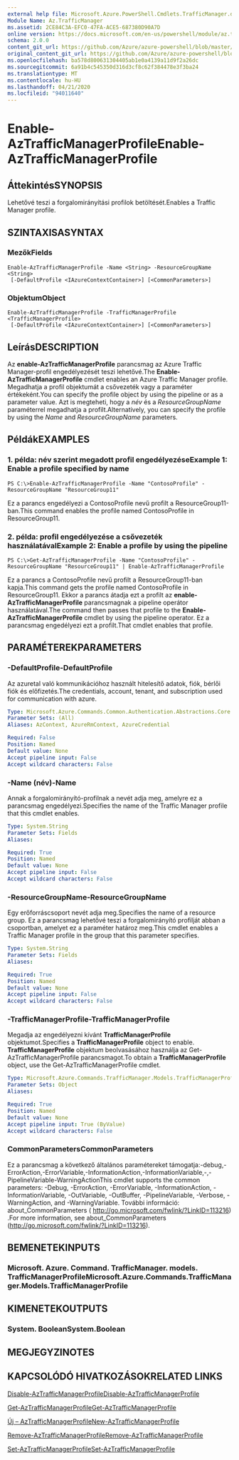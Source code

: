 ```yaml
---
external help file: Microsoft.Azure.PowerShell.Cmdlets.TrafficManager.dll-Help.xml
Module Name: Az.TrafficManager
ms.assetid: 2CE84C3A-EFC0-47FA-ACE5-687380D90A7D
online version: https://docs.microsoft.com/en-us/powershell/module/az.trafficmanager/enable-aztrafficmanagerprofile
schema: 2.0.0
content_git_url: https://github.com/Azure/azure-powershell/blob/master/src/TrafficManager/TrafficManager/help/Enable-AzTrafficManagerProfile.md
original_content_git_url: https://github.com/Azure/azure-powershell/blob/master/src/TrafficManager/TrafficManager/help/Enable-AzTrafficManagerProfile.md
ms.openlocfilehash: ba578d800631304405ab1e0a4139a11d9f2a26dc
ms.sourcegitcommit: 6a91b4c545350d316d3cf8c62f384478e3f3ba24
ms.translationtype: MT
ms.contentlocale: hu-HU
ms.lasthandoff: 04/21/2020
ms.locfileid: "94011640"
---
```

# <span data-ttu-id="85f0e-101">Enable-AzTrafficManagerProfile</span><span class="sxs-lookup"><span data-stu-id="85f0e-101">Enable-AzTrafficManagerProfile</span></span>

## <span data-ttu-id="85f0e-102">Áttekintés</span><span class="sxs-lookup"><span data-stu-id="85f0e-102">SYNOPSIS</span></span>
<span data-ttu-id="85f0e-103">Lehetővé teszi a forgalomirányítási profilok betöltését.</span><span class="sxs-lookup"><span data-stu-id="85f0e-103">Enables a Traffic Manager profile.</span></span>

## <span data-ttu-id="85f0e-104">SZINTAXISA</span><span class="sxs-lookup"><span data-stu-id="85f0e-104">SYNTAX</span></span>

### <span data-ttu-id="85f0e-105">Mezők</span><span class="sxs-lookup"><span data-stu-id="85f0e-105">Fields</span></span>
```
Enable-AzTrafficManagerProfile -Name <String> -ResourceGroupName <String>
 [-DefaultProfile <IAzureContextContainer>] [<CommonParameters>]
```

### <span data-ttu-id="85f0e-106">Objektum</span><span class="sxs-lookup"><span data-stu-id="85f0e-106">Object</span></span>
```
Enable-AzTrafficManagerProfile -TrafficManagerProfile <TrafficManagerProfile>
 [-DefaultProfile <IAzureContextContainer>] [<CommonParameters>]
```

## <span data-ttu-id="85f0e-107">Leírás</span><span class="sxs-lookup"><span data-stu-id="85f0e-107">DESCRIPTION</span></span>
<span data-ttu-id="85f0e-108">Az **enable-AzTrafficManagerProfile** parancsmag az Azure Traffic Manager-profil engedélyezését teszi lehetővé.</span><span class="sxs-lookup"><span data-stu-id="85f0e-108">The **Enable-AzTrafficManagerProfile** cmdlet enables an Azure Traffic Manager profile.</span></span>
<span data-ttu-id="85f0e-109">Megadhatja a profil objektumát a csővezeték vagy a paraméter értékeként.</span><span class="sxs-lookup"><span data-stu-id="85f0e-109">You can specify the profile object by using the pipeline or as a parameter value.</span></span>
<span data-ttu-id="85f0e-110">Azt is megteheti, hogy a *név* és a *ResourceGroupName* paraméterrel megadhatja a profilt.</span><span class="sxs-lookup"><span data-stu-id="85f0e-110">Alternatively, you can specify the profile by using the *Name* and *ResourceGroupName* parameters.</span></span>

## <span data-ttu-id="85f0e-111">Példák</span><span class="sxs-lookup"><span data-stu-id="85f0e-111">EXAMPLES</span></span>

### <span data-ttu-id="85f0e-112">1. példa: név szerint megadott profil engedélyezése</span><span class="sxs-lookup"><span data-stu-id="85f0e-112">Example 1: Enable a profile specified by name</span></span>
```
PS C:\>Enable-AzTrafficManagerProfile -Name "ContosoProfile" -ResourceGroupName "ResourceGroup11"
```

<span data-ttu-id="85f0e-113">Ez a parancs engedélyezi a ContosoProfile nevű profilt a ResourceGroup11-ban.</span><span class="sxs-lookup"><span data-stu-id="85f0e-113">This command enables the profile named ContosoProfile in ResourceGroup11.</span></span>

### <span data-ttu-id="85f0e-114">2. példa: profil engedélyezése a csővezeték használatával</span><span class="sxs-lookup"><span data-stu-id="85f0e-114">Example 2: Enable a profile by using the pipeline</span></span>
```
PS C:\>Get-AzTrafficManagerProfile -Name "ContosoProfile" -ResourceGroupName "ResourceGroup11" | Enable-AzTrafficManagerProfile
```

<span data-ttu-id="85f0e-115">Ez a parancs a ContosoProfile nevű profilt a ResourceGroup11-ban kapja.</span><span class="sxs-lookup"><span data-stu-id="85f0e-115">This command gets the profile named ContosoProfile in ResourceGroup11.</span></span>
<span data-ttu-id="85f0e-116">Ekkor a parancs átadja ezt a profilt az **enable-AzTrafficManagerProfile** parancsmagnak a pipeline operátor használatával.</span><span class="sxs-lookup"><span data-stu-id="85f0e-116">The command then passes that profile to the **Enable-AzTrafficManagerProfile** cmdlet by using the pipeline operator.</span></span>
<span data-ttu-id="85f0e-117">Ez a parancsmag engedélyezi ezt a profilt.</span><span class="sxs-lookup"><span data-stu-id="85f0e-117">That cmdlet enables that profile.</span></span>

## <span data-ttu-id="85f0e-118">PARAMÉTEREK</span><span class="sxs-lookup"><span data-stu-id="85f0e-118">PARAMETERS</span></span>

### <span data-ttu-id="85f0e-119">-DefaultProfile</span><span class="sxs-lookup"><span data-stu-id="85f0e-119">-DefaultProfile</span></span>
<span data-ttu-id="85f0e-120">Az azuretal való kommunikációhoz használt hitelesítő adatok, fiók, bérlői fiók és előfizetés.</span><span class="sxs-lookup"><span data-stu-id="85f0e-120">The credentials, account, tenant, and subscription used for communication with azure.</span></span>

```yaml
Type: Microsoft.Azure.Commands.Common.Authentication.Abstractions.Core.IAzureContextContainer
Parameter Sets: (All)
Aliases: AzContext, AzureRmContext, AzureCredential

Required: False
Position: Named
Default value: None
Accept pipeline input: False
Accept wildcard characters: False
```

### <span data-ttu-id="85f0e-121">-Name (név)</span><span class="sxs-lookup"><span data-stu-id="85f0e-121">-Name</span></span>
<span data-ttu-id="85f0e-122">Annak a forgalomirányító-profilnak a nevét adja meg, amelyre ez a parancsmag engedélyezi.</span><span class="sxs-lookup"><span data-stu-id="85f0e-122">Specifies the name of the Traffic Manager profile that this cmdlet enables.</span></span>

```yaml
Type: System.String
Parameter Sets: Fields
Aliases:

Required: True
Position: Named
Default value: None
Accept pipeline input: False
Accept wildcard characters: False
```

### <span data-ttu-id="85f0e-123">-ResourceGroupName</span><span class="sxs-lookup"><span data-stu-id="85f0e-123">-ResourceGroupName</span></span>
<span data-ttu-id="85f0e-124">Egy erőforráscsoport nevét adja meg.</span><span class="sxs-lookup"><span data-stu-id="85f0e-124">Specifies the name of a resource group.</span></span>
<span data-ttu-id="85f0e-125">Ez a parancsmag lehetővé teszi a forgalomirányító profilját abban a csoportban, amelyet ez a paraméter határoz meg.</span><span class="sxs-lookup"><span data-stu-id="85f0e-125">This cmdlet enables a Traffic Manager profile in the group that this parameter specifies.</span></span>

```yaml
Type: System.String
Parameter Sets: Fields
Aliases:

Required: True
Position: Named
Default value: None
Accept pipeline input: False
Accept wildcard characters: False
```

### <span data-ttu-id="85f0e-126">-TrafficManagerProfile</span><span class="sxs-lookup"><span data-stu-id="85f0e-126">-TrafficManagerProfile</span></span>
<span data-ttu-id="85f0e-127">Megadja az engedélyezni kívánt **TrafficManagerProfile** objektumot.</span><span class="sxs-lookup"><span data-stu-id="85f0e-127">Specifies a **TrafficManagerProfile** object to enable.</span></span>
<span data-ttu-id="85f0e-128">**TrafficManagerProfile** objektum beolvasásához használja az Get-AzTrafficManagerProfile parancsmagot.</span><span class="sxs-lookup"><span data-stu-id="85f0e-128">To obtain a **TrafficManagerProfile** object, use the Get-AzTrafficManagerProfile cmdlet.</span></span>

```yaml
Type: Microsoft.Azure.Commands.TrafficManager.Models.TrafficManagerProfile
Parameter Sets: Object
Aliases:

Required: True
Position: Named
Default value: None
Accept pipeline input: True (ByValue)
Accept wildcard characters: False
```

### <span data-ttu-id="85f0e-129">CommonParameters</span><span class="sxs-lookup"><span data-stu-id="85f0e-129">CommonParameters</span></span>
<span data-ttu-id="85f0e-130">Ez a parancsmag a következő általános paramétereket támogatja:-debug,-ErrorAction,-ErrorVariable,-InformationAction,-InformationVariable,-,-PipelineVariable-WarningAction</span><span class="sxs-lookup"><span data-stu-id="85f0e-130">This cmdlet supports the common parameters: -Debug, -ErrorAction, -ErrorVariable, -InformationAction, -InformationVariable, -OutVariable, -OutBuffer, -PipelineVariable, -Verbose, -WarningAction, and -WarningVariable.</span></span> <span data-ttu-id="85f0e-131">További információ: about_CommonParameters ( http://go.microsoft.com/fwlink/?LinkID=113216) .</span><span class="sxs-lookup"><span data-stu-id="85f0e-131">For more information, see about_CommonParameters (http://go.microsoft.com/fwlink/?LinkID=113216).</span></span>

## <span data-ttu-id="85f0e-132">BEMENETEK</span><span class="sxs-lookup"><span data-stu-id="85f0e-132">INPUTS</span></span>

### <span data-ttu-id="85f0e-133">Microsoft. Azure. Command. TrafficManager. models. TrafficManagerProfile</span><span class="sxs-lookup"><span data-stu-id="85f0e-133">Microsoft.Azure.Commands.TrafficManager.Models.TrafficManagerProfile</span></span>

## <span data-ttu-id="85f0e-134">KIMENETEK</span><span class="sxs-lookup"><span data-stu-id="85f0e-134">OUTPUTS</span></span>

### <span data-ttu-id="85f0e-135">System. Boolean</span><span class="sxs-lookup"><span data-stu-id="85f0e-135">System.Boolean</span></span>

## <span data-ttu-id="85f0e-136">MEGJEGYZI</span><span class="sxs-lookup"><span data-stu-id="85f0e-136">NOTES</span></span>

## <span data-ttu-id="85f0e-137">KAPCSOLÓDÓ HIVATKOZÁSOK</span><span class="sxs-lookup"><span data-stu-id="85f0e-137">RELATED LINKS</span></span>

[<span data-ttu-id="85f0e-138">Disable-AzTrafficManagerProfile</span><span class="sxs-lookup"><span data-stu-id="85f0e-138">Disable-AzTrafficManagerProfile</span></span>](./Disable-AzTrafficManagerProfile.md)

[<span data-ttu-id="85f0e-139">Get-AzTrafficManagerProfile</span><span class="sxs-lookup"><span data-stu-id="85f0e-139">Get-AzTrafficManagerProfile</span></span>](./Get-AzTrafficManagerProfile.md)

[<span data-ttu-id="85f0e-140">Új – AzTrafficManagerProfile</span><span class="sxs-lookup"><span data-stu-id="85f0e-140">New-AzTrafficManagerProfile</span></span>](./New-AzTrafficManagerProfile.md)

[<span data-ttu-id="85f0e-141">Remove-AzTrafficManagerProfile</span><span class="sxs-lookup"><span data-stu-id="85f0e-141">Remove-AzTrafficManagerProfile</span></span>](./Remove-AzTrafficManagerProfile.md)

[<span data-ttu-id="85f0e-142">Set-AzTrafficManagerProfile</span><span class="sxs-lookup"><span data-stu-id="85f0e-142">Set-AzTrafficManagerProfile</span></span>](./Set-AzTrafficManagerProfile.md)



